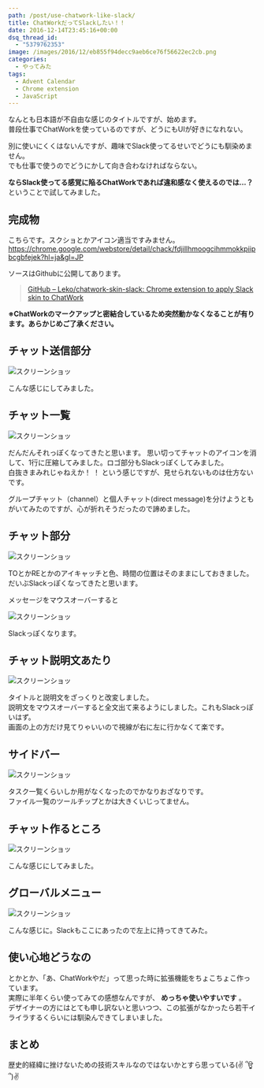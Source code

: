 ```yaml
---
path: /post/use-chatwork-like-slack/
title: ChatWorkだってSlackしたい！！
date: 2016-12-14T23:45:16+00:00
dsq_thread_id:
  - "5379762353"
image: /images/2016/12/eb855f94decc9aeb6ce76f56622ec2cb.png
categories:
  - やってみた
tags:
  - Advent Calendar
  - Chrome extension
  - JavaScript
---
```

なんとも日本語が不自由な感じのタイトルですが、始めます。  
普段仕事でChatWorkを使っているのですが、どうにもUIが好きになれない。

別に使いにくくはないんですが、趣味でSlack使ってるせいでどうにも馴染めません。  
でも仕事で使うのでどうにかして向き合わなければならない。

**ならSlack使ってる感覚に陥るChatWorkであれば違和感なく使えるのでは…？**  
ということで試してみました。

<!--more-->

完成物
----------------------------------------

こちらです。スクショとかアイコン適当ですみません。  
<https://chrome.google.com/webstore/detail/chack/fdjillhmoogcihmmokkpiipbcgbfejek?hl=ja&gl=JP>

ソースはGithubに公開してあります。

> [GitHub – Leko/chatwork-skin-slack: Chrome extension to apply Slack skin to ChatWork](https://github.com/Leko/chatwork-skin-slack)

**※ChatWorkのマークアップと密結合しているため突然動かなくなることが有ります。あらかじめご了承ください。**

チャット送信部分
----------------------------------------


![スクリーンショッ](/images/2016/12/2a4a82cac962e22f0d04c4d1ce8582a9.png)



こんな感じにしてみました。

チャット一覧
----------------------------------------


![スクリーンショッ](/images/2016/12/ed15bda9363fb6281f2df55836cb915b.png)



だんだんそれっぽくなってきたと思います。 思い切ってチャットのアイコンを消して、1行に圧縮してみました。ロゴ部分もSlackっぽくしてみました。  
白抜きまみれじゃねえか！ ！ という感じですが、見せられないものは仕方ないです。

グループチャット（channel）と個人チャット(direct message)を分けようともがいてみたのですが、心が折れそうだったので諦めました。

チャット部分
----------------------------------------


![スクリーンショッ](/images/2016/12/1627ad8a398b4e9e6a5c20784c776a44.png)



TOとかREとかのアイキャッチと色、時間の位置はそのままにしておきました。  
だいぶSlackっぽくなってきたと思います。

メッセージをマウスオーバーすると 

![スクリーンショッ](/images/2016/12/f12758331faecab6e36cdbfb454f65be.png)

Slackっぽくなります。

チャット説明文あたり
----------------------------------------


![スクリーンショッ](/images/2016/12/9c4291930da7dcf8c7e7471936614a3b.png)



タイトルと説明文をざっくりと改変しました。  
説明文をマウスオーバーすると全文出て来るようにしました。これもSlackっぽいはず。  
画面の上の方だけ見てりゃいいので視線が右に左に行かなくて楽です。

サイドバー
----------------------------------------


![スクリーンショッ](/images/2016/12/7c2291a0dba774bdc47b995d53e92788.png)

タスク一覧くらいしか用がなくなったのでかなりおざなりです。  
ファイル一覧のツールチップとかは大きくいじってません。

チャット作るところ
----------------------------------------


![スクリーンショッ](/images/2016/12/480931b62833ab3a743d0ddc55fc75f9.png)

こんな感じにしてみました。

グローバルメニュー
----------------------------------------


![スクリーンショッ](/images/2016/12/3507acbe3cdd22d1ba3a6ea5257c2554.png)

こんな感じに。Slackもここにあったので左上に持ってきてみた。

使い心地どうなの
----------------------------------------

とかとか、「あ、ChatWorkやだ」って思った時に拡張機能をちょこちょこ作っています。  
実際に半年くらい使ってみての感想なんですが、 **めっちゃ使いやすいです** 。  
デザイナーの方にはとても申し訳ないと思いつつ、この拡張がなかったら若干イライラするくらいには馴染んできてしまいました。

まとめ
----------------------------------------

歴史的経緯に挫けないための技術スキルなのではないかとすら思っている(✌ ՞ਊ ՞)✌

